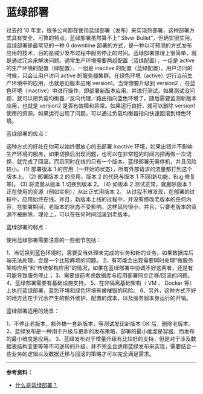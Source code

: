 # 蓝绿部署

过去的 10 年里，很多公司都在使用蓝绿部署（发布）来实现热部署，这种部署方式具有安全、可靠的特点。蓝绿部署虽然算不上“ Sliver Bullet”，但确实很实用。
蓝绿部署是最常见的一种 0 downtime 部署的方式，是一种以可预测的方式发布应用的技术，目的是减少发布过程中服务停止的时间。蓝绿部署原理上很简单，就是通过冗余来解决问题。通常生产环境需要两组配置（蓝绿配置），一组是 active 的生产环境的配置（绿配置），一组是 inactive 的配置（蓝绿配置）。用户访问的时候，只会让用户访问 active 的服务器集群。在绿色环境（active）运行当前生产环境中的应用，也就是旧版本应用 version1。当你想要升级到 version2 ，在蓝色环境（inactive）中进行操作，即部署新版本应用，并进行测试。如果测试没问题，就可以把负载均衡器／反向代理／路由指向蓝色环境了。随后需要监测新版本应用，也就是 version2 是否有故障和异常。如果运行良好，就可以删除 version1 使用的资源。如果运行出现了问题，可以通过负载均衡器指向快速回滚到绿色环境。

蓝绿部署的优点：

这种方式的好处在你可以始终很放心的去部署 inactive 环境，如果出错并不影响生产环境的服务，如果切换后出现问题，也可以在非常短的时间内把再做一次切换，就完成了回滚。而且同时在线的只有一个版本。蓝绿部署无需停机，并且风险较小。
(1) 部署版本 1 的应用（一开始的状态），所有外部请求的流量都打到这个版本上。
(2) 部署版本 2 的应用，版本 2 的代码与版本 1 不同(新功能、Bug 修复等)。
(3) 将流量从版本 1 切换到版本 2。
(4) 如版本 2 测试正常，就删除版本 1 正在使用的资源（例如实例），从此正式用版本 2。
从过程不难发现，在部署的过程中，应用始终在线。并且，新版本上线的过程中，并没有修改老版本的任何内容，在部署期间，老版本的状态不受影响。这样风险很小，并且，只要老版本的资源不被删除，理论上，可以在任何时间回滚到老版本。

蓝绿部署的弱点：

使用蓝绿部署需要注意的一些细节包括：

1、当切换到蓝色环境时，需要妥当处理未完成的业务和新的业务。如果数据库后端无法处理，会是一个比较麻烦的问题。
2、有可能会出现需要同时处理“微服务架构应用”和“传统架构应用”的情况，如果在蓝绿部署中协调不好这两者，还是有可能导致服务停止；
3、需要提前考虑数据库与应用部署同步迁移/回滚的问题。
4、蓝绿部署需要有基础设施支持。
5、在非隔离基础架构（ VM 、 Docker 等）上执行蓝绿部署，蓝色环境和绿色环境有被摧毁的风险。
6、另外，这种方式不好的地方还在于冗余产生的额外维护、配置的成本，以及服务器本身运行的开销。

蓝绿部署适用的场景：

1、不停止老版本，额外搞一套新版本，等测试发现新版本 OK 后，删除老版本。
2、蓝绿发布是一种用于升级与更新的发布策略，部署的最小维度是容器，而发布的最小维度是应用。
3、蓝绿发布对于增量升级有比较好的支持，但是对于涉及数据表结构变更等等不可逆转的升级，并不完全合适用蓝绿发布来实现，需要结合一些业务的逻辑以及数据迁移与回滚的策略才可以完全满足需求。

---

**参考资料：**

- [什么是蓝绿部署？](https://juejin.im/post/5af80f816fb9a07abb23b1b7)
